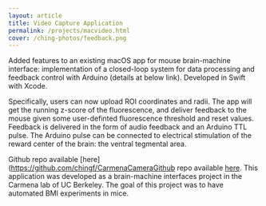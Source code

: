```yaml
---
layout: article
title: Video Capture Application
permalink: /projects/macvideo.html
cover: /ching-photos/feedback.png
---
```


Added features to an existing macOS app for mouse brain-machine interface: implementation of a closed-loop system for data processing and feedback control with Arduino (details at below link). Developed in Swift with Xcode. 

Specifically, users can now upload ROI coordinates and radii. The app will get the running z-score of the fluorescence, and deliver feedback to the mouse given some user-definted fluorescence threshold and reset values. Feedback is delivered in the form of audio feedback and an Arduino TTL pulse. The Arduino pulse can be connected to electrical stimulation of the reward center of the brain: the ventral tegmental area. 

<!--more-->

Github repo available [here](https://github.com/chingf/CarmenaCameraGithub repo available [here](https://github.com/chingf/CarmenaCamera). This application was developed as a brain-machine interfaces project in the Carmena lab of UC Berkeley. The goal of this project was to have automated BMI experiments in mice.


